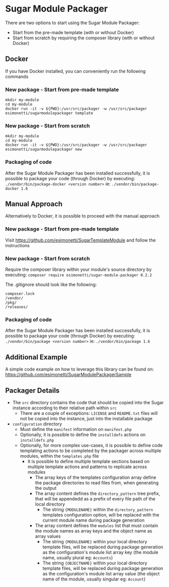 # Sugar Module Packager

There are two options to start using the Sugar Module Packager:

* Start from the pre-made template (with or without Docker)
* Start from scratch by requiring the composer library (with or without Docker)

## Docker
If you have Docker installed, you can conveniently run the following commands

### New package - Start from pre-made template
```
mkdir my-module
cd my-module
docker run -it -v ${PWD}:/usr/src/packager -w /usr/src/packager esimonetti/sugarmodulepackager template
```

### New package - Start from scratch
```
mkdir my-module
cd my-module
docker run -it -v ${PWD}:/usr/src/packager -w /usr/src/packager esimonetti/sugarmodulepackager new
```

### Packaging of code
After the Sugar Module Packager has been installed successfully, it is possible to package your code (through Docker) by executing: `./vendor/bin/package-docker <version number>` ie: `./vendor/bin/package-docker 1.6`


## Manual Approach
Alternatively to Docker, it is possible to proceed with the manual approach

### New package - Start from pre-made template
Visit https://github.com/esimonetti/SugarTemplateModule and follow the instructions

### New package - Start from scratch
Require the composer library within your module's source directory by executing: `composer require esimonetti/sugar-module-packager 0.2.2`

The .gitignore should look like the following:
```
composer.lock
/vendor/
/pkg/
/releases/
```

### Packaging of code
After the Sugar Module Packager has been installed successfully, it is possible to package your code (through Docker) by executing: `./vendor/bin/package <version number>` ie: `./vendor/bin/package 1.6`

## Additional Example
A simple code example on how to leverage this library can be found on: https://github.com/esimonetti/SugarModulePackagerSample

## Packager Details
* The `src` directory contains the code that should be copied into the Sugar instance according to their relative path within `src`
    * There are a couple of exceptions: `LICENSE` and `README.txt` files will not be copied into the instance, just into the installable package
* `configuration` directory
    * Must define the `manifest` information on `manifest.php`
    * Optionally, it is possible to define the `installdefs` actions on `installdefs.php`
    * Optionally, for more complex use-cases, it is possible to define code templating actions to be completed by the packager across multiple modules, within the `templates.php` file
        * It is possible to define multiple template sections based on multiple template actions and patterns to replicate across modules
            * The array keys of the templates configuration array define the package directories to read files from, when generating the output
            * The array content defines the `directory_pattern` tree prefix, that will be appendedd as a prefix of every file path of the local directory
                * The string `{MODULENAME}` within the `directory_pattern` templates configuration option, will be replaced with the current module name during package generation
            * The array content defines the `modules` list that must contain the module names as array keys and the object name as array values
                * The string `{MODULENAME}` within your local directory template files, will be replaced during package generation as the configuration's module list array key (the module name, usually plural eg: `Accounts`)
                * The string `{OBJECTNAME}` within your local directory template files, will be replaced during package generation as the configuration's module list array value (the object name of the module, usually singular eg: `Account`)
